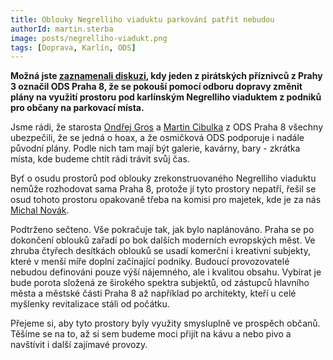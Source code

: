 ```yaml
---
title: Oblouky Negrelliho viaduktu parkování patřit nebudou
authorId: martin.sterba
image: posts/negrelliho-viadukt.png
tags: [Doprava, Karlín, ODS]
---
```


**Možná jste [zaznamenali diskuzi](https://www.facebook.com/groups/libenkarlin/posts/4133078633412970/), kdy jeden z pirátských příznivců z Prahy 3 označil ODS Praha 8, že se pokouší pomocí odboru dopravy změnit plány na využití prostoru pod karlínským Negrelliho viaduktem z podniků pro občany na parkovací místa.**

Jsme rádi, že starosta [Ondřej Gros](https://www.facebook.com/gros.ondrej/posts/209405297772997) a [Martin Cibulka](https://www.facebook.com/groups/libenkarlin/posts/4133078633412970/) z ODS Praha 8 všechny ubezpečili, že se jedná o hoax, a že osmičková ODS podporuje i nadále původní plány. Podle nich tam mají být galerie, kavárny, bary - zkrátka místa, kde budeme chtít rádi trávit svůj čas.

Byť o osudu prostorů pod oblouky zrekonstruovaného Negrelliho viaduktu nemůže rozhodovat sama Praha 8, protože jí tyto prostory nepatří, řešil se osud tohoto prostoru opakovaně třeba na komisi pro majetek, kde je za nás [Michal Novák](https://praha8.pirati.cz/lide/michal-novak.html).

Podtrženo sečteno. Vše pokračuje tak, jak bylo naplánováno. Praha se po dokončení oblouků zařadí po bok dalších moderních evropských měst. Ve zhruba čtyřech desítkách oblouků se usadí komerční i kreativní subjekty, které v menší míře doplní začínající podniky. Budoucí provozovatelé nebudou definováni pouze výší nájemného, ale i kvalitou obsahu. Vybírat je bude porota složená ze širokého spektra subjektů, od zástupců hlavního města a městské části Praha 8 až například po architekty, kteří u celé myšlenky revitalizace stáli od počátku.

Přejeme si, aby tyto prostory byly využity smysluplně ve prospěch občanů. Těšíme se na to, až si sem budeme moci přijít na kávu a nebo pivo a navštívit i další zajímavé provozy.
